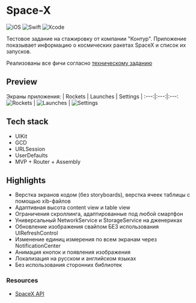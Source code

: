 # Space-X
![iOS](https://img.shields.io/badge/iOS-13+%20-white?logo=Apple&logoColor=white)
![Swift](https://img.shields.io/badge/Swift-5.5-red?logo=Swift&logoColor=red)
![Xcode](https://img.shields.io/badge/Xcode-14.3%20-00B2FF?logo=Xcode&logoColor=00B2FF)

Тестовое задание на стажировку от компании "Контур".
Приложение показывает информацию о космических ракетах SpaceX и список их запусков.

Реализованы все фичи согласно [техническому заданию](https://drive.google.com/file/d/1IvYa62XtcAzl4JfU78-4roD08ifKGypE/view)

## Preview
Экраны приложения:
| Rockets | Launches | Settings |
:---:|:---:|:---:
![Rockets](https://github.com/2late2bad/Space-X/assets/121951550/29fb83f5-9184-4b20-94ff-950b56688138) | ![Launches](https://github.com/2late2bad/Space-X/assets/121951550/28a8c1be-0f28-4d8a-813f-8356839d4a0a) | ![Settings](https://github.com/2late2bad/Space-X/assets/121951550/eb3a1952-4cdc-4e55-b0d7-4085887c5d4c)

## Tech stack
* UIKit
* GCD
* URLSession
* UserDefaults
* MVP + Router + Assembly

## Highlights
* Верстка экранов кодом (без storyboards), верстка ячеек таблицы с помощью xib-файлов
* Адаптивная высота content view и table view
* Ограничения скроллинга, адаптированные под любой смартфон
* Универсальный NetworkService и StorageService на дженериках
* Обновление изображения свайпом БЕЗ использования UIRefreshControl
* Изменение единиц измерения по всем экранам через NotificationCenter
* Анимация кнопок и появления изображения
* Локализация на русском и английском языках
* Без использования сторонних библиотек

### Resources
* [SpaceX API](https://github.com/r-spacex/SpaceX-API)
